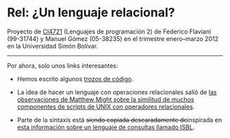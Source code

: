 # Rel: ¿Un lenguaje relacional?

Proyecto de [CI4721](http://ldc.usb.ve/~emhn/cursos/ci4721/) (Lenguajes de programación 2) de Federico Flaviani (99-31744) y Manuel Gómez (05-38235) en el trimestre enero–marzo 2012 en la Universidad Simón Bolívar.

* * *

Por ahora, solo unos links interesantes:

*   Hemos escrito algunos [trozos de código](http://github.com/Targen/rel/blob/master/sample/misc.rel).

*   La idea de hacer un lenguaje con operaciones relacionales salió de [las observaciones de Matthew Might sobre la similitud de muchos componentes de scripts de UNIX con operadores relacionales](http://matt.might.net/articles/sql-in-the-shell/).

*   Parte de la sintaxis está ~~siendo copiada descaradamente de~~inspirada en [esta información sobre un lenguaje de consultas llamado ISBL](http://github.com/Targen/rel/blob/master/ref/RelMod.pdf).
